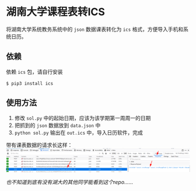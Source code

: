 # 湖南大学课程表转ICS
将湖南大学系统教务系统中的 `json` 数据课表转化为 `ics` 格式，方便导入手机和系统日历。
## 依赖
依赖 `ics` 包，请自行安装
```
$ pip3 install ics
```
## 使用方法
1. 修改 `sol.py` 中的起始日期，应该为该学期第一周周一的日期
2. 把抓到的 `json` 数据放到 `data.json` 中
3. `python sol.py` 输出在 `out.ics` 中，导入日历软件，完成

带有课表数据的请求长这样：
![](screenshot.png)

*也不知道到底有没有湖大的其他同学能看到这个repo……*